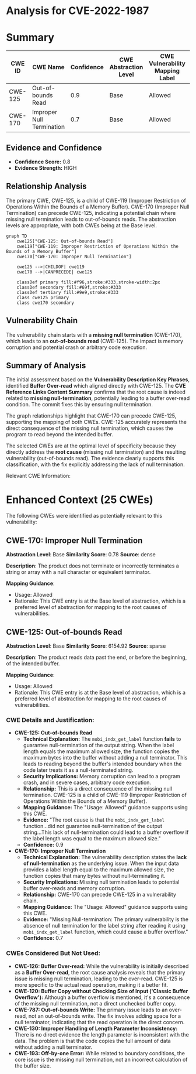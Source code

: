 # Analysis for CVE-2022-1987

# Summary
| CWE ID | CWE Name | Confidence | CWE Abstraction Level | CWE Vulnerability Mapping Label | CWE-Vulnerability Mapping Notes |
|---|---|---|---|---|---|
| CWE-125 | Out-of-bounds Read | 0.9 | Base | Allowed | Primary CWE |
| CWE-170 | Improper Null Termination | 0.7 | Base | Allowed | Secondary Candidate |

## Evidence and Confidence

*   **Confidence Score:** 0.8
*   **Evidence Strength:** HIGH

## Relationship Analysis
The primary CWE, CWE-125, is a child of CWE-119 (Improper Restriction of Operations Within the Bounds of a Memory Buffer). CWE-170 (Improper Null Termination) can precede CWE-125, indicating a potential chain where missing null termination leads to out-of-bounds reads. The abstraction levels are appropriate, with both CWEs being at the Base level.

```mermaid
graph TD
    cwe125["CWE-125: Out-of-bounds Read"]
    cwe119["CWE-119: Improper Restriction of Operations Within the Bounds of a Memory Buffer"]
    cwe170["CWE-170: Improper Null Termination"]
    
    cwe125 -->|CHILDOF| cwe119
    cwe170 -->|CANPRECEDE| cwe125
    
    classDef primary fill:#f96,stroke:#333,stroke-width:2px
    classDef secondary fill:#69f,stroke:#333
    classDef tertiary fill:#9e9,stroke:#333
    class cwe125 primary
    class cwe170 secondary
```

## Vulnerability Chain
The vulnerability chain starts with a **missing null termination** (CWE-170), which leads to an **out-of-bounds read** (CWE-125). The impact is memory corruption and potential crash or arbitrary code execution.

## Summary of Analysis
The initial assessment based on the **Vulnerability Description Key Phrases**, identified **Buffer Over-read** which aligned directly with CWE-125. The **CVE Reference Links Content Summary** confirms that the root cause is indeed related to **missing null-termination**, potentially leading to a buffer over-read condition. The commit fixes this by ensuring null termination.

The graph relationships highlight that CWE-170 can precede CWE-125, supporting the mapping of both CWEs. CWE-125 accurately represents the direct consequence of the missing null termination, which causes the program to read beyond the intended buffer.

The selected CWEs are at the optimal level of specificity because they directly address the **root cause** (missing null termination) and the resulting vulnerability (out-of-bounds read). The evidence clearly supports this classification, with the fix explicitly addressing the lack of null termination.

Relevant CWE Information:

# Enhanced Context (25 CWEs)
The following CWEs were identified as potentially relevant to this vulnerability:

## CWE-170: Improper Null Termination
**Abstraction Level**: Base
**Similarity Score**: 0.78
**Source**: dense

**Description**:
The product does not terminate or incorrectly terminates a string or array with a null character or equivalent terminator.

**Mapping Guidance**:
- Usage: Allowed
- Rationale: This CWE entry is at the Base level of abstraction, which is a preferred level of abstraction for mapping to the root causes of vulnerabilities.

## CWE-125: Out-of-bounds Read
**Abstraction Level**: Base
**Similarity Score**: 6154.92
**Source**: sparse

**Description**:
The product reads data past the end, or before the beginning, of the intended buffer.

**Mapping Guidance**:
- Usage: Allowed
- Rationale: This CWE entry is at the Base level of abstraction, which is a preferred level of abstraction for mapping to the root causes of vulnerabilities.

### CWE Details and Justification:

*   **CWE-125: Out-of-bounds Read**
    *   **Technical Explanation:** The `mobi_indx_get_label` function **fails** to guarantee null-termination of the output string. When the label length equals the maximum allowed size, the function copies the maximum bytes into the buffer without adding a null terminator. This leads to reading beyond the buffer's intended boundary when the code later treats it as a null-terminated string.
    *   **Security Implications:** Memory corruption can lead to a program crash, and in severe cases, arbitrary code execution.
    *   **Relationship:** This is a direct consequence of the missing null termination. CWE-125 is a child of CWE-119 (Improper Restriction of Operations Within the Bounds of a Memory Buffer).
    *   **Mapping Guidance:** The "Usage: Allowed" guidance supports using this CWE.
    *   **Evidence:** "The root cause is that the `mobi_indx_get_label` function...did not guarantee null-termination of the output string...This lack of null-termination could lead to a buffer overflow if the label length was equal to the maximum allowed size."
    *   **Confidence:** 0.9
*   **CWE-170: Improper Null Termination**
    *   **Technical Explanation:** The vulnerability description states the **lack of null-termination** as the underlying issue. When the input data provides a label length equal to the maximum allowed size, the function copies that many bytes without null-terminating it.
    *   **Security Implications:** Missing null termination leads to potential buffer over-reads and memory corruption.
    *   **Relationship:** CWE-170 can precede CWE-125 in a vulnerability chain.
    *   **Mapping Guidance:** The "Usage: Allowed" guidance supports using this CWE.
    *   **Evidence:** "Missing Null-termination: The primary vulnerability is the absence of null termination for the label string after reading it using `mobi_indx_get_label` function, which could cause a buffer overflow."
    *   **Confidence:** 0.7

### CWEs Considered But Not Used:

*   **CWE-126: Buffer Over-read:** While the vulnerability is initially described as a **Buffer Over-read**, the root cause analysis reveals that the primary issue is missing null termination, leading to the over-read. CWE-125 is more specific to the actual read operation, making it a better fit.
*   **CWE-120: Buffer Copy without Checking Size of Input ('Classic Buffer Overflow'):** Although a buffer overflow is mentioned, it's a consequence of the missing null termination, not a direct unchecked buffer copy.
*   **CWE-787: Out-of-bounds Write:** The primary issue leads to an over-read, not an out-of-bounds write. The fix involves adding space for a null terminator, indicating that the read operation is the direct concern.
*   **CWE-130: Improper Handling of Length Parameter Inconsistency:** There is no direct evidence the length parameter is inconsistent with the data. The problem is that the code copies the full amount of data without adding a null terminator.
*   **CWE-193: Off-by-one Error:** While related to boundary conditions, the core issue is the missing null termination, not an incorrect calculation of the buffer size.
